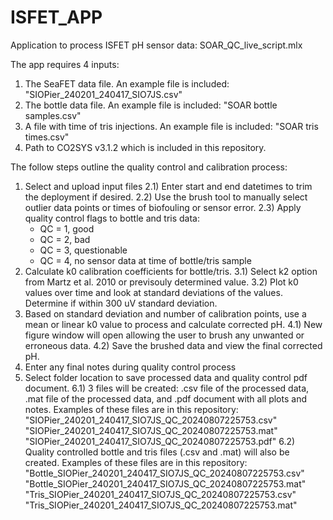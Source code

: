 # ISFET_APP
Application to process ISFET pH sensor data: SOAR_QC_live_script.mlx

The app requires 4 inputs:
1) The SeaFET data file. An example file is included: "SIOPier_240201_240417_SIO7JS.csv"
2) The bottle data file. An example file is included: "SOAR bottle samples.csv"
3) A file with time of tris injections. An example file is included: "SOAR tris times.csv"
4) Path to CO2SYS v3.1.2 which is included in this repository.

The follow steps outline the quality control and calibration process:
1) Select and upload input files
2.1) Enter start and end datetimes to trim the deployment if desired.
2.2) Use the brush tool to manually select outlier data points or times of biofouling or sensor error.
2.3) Apply quality control flags to bottle and tris data:
   - QC = 1, good
   - QC = 2, bad
   - QC = 3, questionable
   - QC = 4, no sensor data at time of bottle/tris sample
3) Calculate k0 calibration coefficients for bottle/tris.
3.1) Select k2 option from Martz et al. 2010 or previsouly determined value.
3.2) Plot k0 values over time and look at standard deviations of the values. Determine if within 300 uV standard deviation.
4) Based on standard deviation and number of calibration points, use a mean or linear k0 value to process and calculate corrected pH.
4.1) New figure window will open allowing the user to brush any unwanted or erroneous data.
4.2) Save the brushed data and view the final corrected pH.
5) Enter any final notes during quality control process
6) Select folder location to save processed data and quality control pdf document.
6.1) 3 files will be created: .csv file of the processed data, .mat file of the processed data, and .pdf document with all plots and notes.
   Examples of these files are in this repository: "SIOPier_240201_240417_SIO7JS_QC_20240807225753.csv"
                                                   "SIOPier_240201_240417_SIO7JS_QC_20240807225753.mat"
                                                   "SIOPier_240201_240417_SIO7JS_QC_20240807225753.pdf"
6.2) Quality controlled bottle and tris files (.csv and .mat) will also be created.
   Examples of these files are in this repository: "Bottle_SIOPier_240201_240417_SIO7JS_QC_20240807225753.csv"
                                                   "Bottle_SIOPier_240201_240417_SIO7JS_QC_20240807225753.mat"
                                                   "Tris_SIOPier_240201_240417_SIO7JS_QC_20240807225753.csv"
                                                   "Tris_SIOPier_240201_240417_SIO7JS_QC_20240807225753.mat"
   
